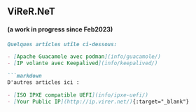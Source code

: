 ## ViReR.NeT 

#### (a work in progress since Feb2023)

```markdown
Quelques articles utile ci-dessous:

- [Apache Guacamole avec podman](info/guacamole/)
- [IP volante avec Keepalived](info/keepalived/)

```markdown
D'autres articles ici :

- [ISO IPXE compatible UEFI](info/ipxe-uefi/)
- [Your Public IP](http://ip.virer.net/){:target="_blank"}
